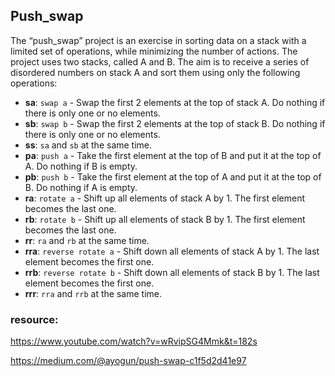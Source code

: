 ## Push_swap

The “push_swap” project is an exercise in sorting data on a stack with a limited set of operations, while minimizing the number of actions. The project uses two stacks, called A and B. The aim is to receive a series of disordered numbers on stack A and sort them using only the following operations:

- **sa**: `swap a` - Swap the first 2 elements at the top of stack A. Do nothing if there is only one or no elements.
- **sb**: `swap b` - Swap the first 2 elements at the top of stack B. Do nothing if there is only one or no elements.
- **ss**: `sa` and `sb` at the same time.
- **pa**: `push a` - Take the first element at the top of B and put it at the top of A. Do nothing if B is empty.
- **pb**: `push b` - Take the first element at the top of A and put it at the top of B. Do nothing if A is empty.
- **ra**: `rotate a` - Shift up all elements of stack A by 1. The first element becomes the last one.
- **rb**: `rotate b` - Shift up all elements of stack B by 1. The first element becomes the last one.
- **rr**: `ra` and `rb` at the same time.
- **rra**: `reverse rotate a` - Shift down all elements of stack A by 1. The last element becomes the first one.
- **rrb**: `reverse rotate b` - Shift down all elements of stack B by 1. The last element becomes the first one.
- **rrr**: `rra` and `rrb` at the same time.

### resource:

https://www.youtube.com/watch?v=wRvipSG4Mmk&t=182s

https://medium.com/@ayogun/push-swap-c1f5d2d41e97
